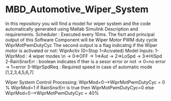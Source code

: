 # MBD_Automotive_Wiper_System
In this repository you will find a model for wiper system and the code automatically generated using Matlab Simulink
Description and requirements.
Scheduler : Executed every 10ms.
The fisrt and principal output of this Software Component will be Wiper Motor PWM duty cycle WiprMotPwmDutyCyc
The second output is a flag indicatng if the Wiper motor is activated or not: WiprActiv (0=Stop 1=Acivated)
Model Inputs:
1-WiprMod : 4 wiper modes \n
-> 0=>OFF
-> 1=>Aut
-> 2=>LoSpd
-> 3=>HiSpd
2-RainSnsrErr : boolean indicates if ther is a sesor error or not
-> 0=no error
-> 1=error
3-WiprSpdReq : Required speed in case of automatic mode [1,2,3,4,5,6,7]

Wiper System Control Processing:
WiprMod=0-->WiprMotPwmDutyCyc = 0 %
WiprMod=1
if RainSnsrErr is true then WiprMotPwmDutyCyc=0
else
WiprMod=0-->WiprMotPwmDutyCyc = 40%




